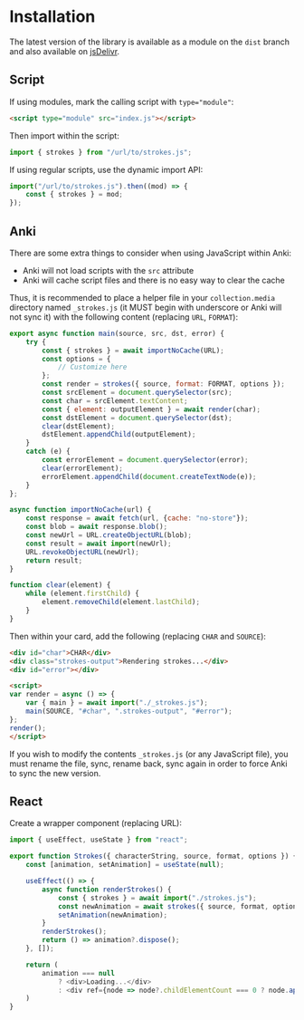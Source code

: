 # Installation

The latest version of the library is available as a module on the `dist` branch and also available on [jsDelivr](https://cdn.jsdelivr.net/gh/jayruin/strokes@dist/strokes.js).

## Script

If using modules, mark the calling script with `type="module"`:

```html
<script type="module" src="index.js"></script>
```

Then import within the script:

```javascript
import { strokes } from "/url/to/strokes.js";
```

If using regular scripts, use the dynamic import API:

```javascript
import("/url/to/strokes.js").then((mod) => {
    const { strokes } = mod;
});
```

## Anki

There are some extra things to consider when using JavaScript within Anki:
- Anki will not load scripts with the `src` attribute
- Anki will cache script files and there is no easy way to clear the cache

Thus, it is recommended to place a helper file in your `collection.media` directory named `_strokes.js` (it MUST begin with underscore or Anki will not sync it) with the following content (replacing `URL`, `FORMAT`):

```javascript
export async function main(source, src, dst, error) {
    try {
        const { strokes } = await importNoCache(URL);
        const options = {
            // Customize here
        };
        const render = strokes({ source, format: FORMAT, options });
        const srcElement = document.querySelector(src);
        const char = srcElement.textContent;
        const { element: outputElement } = await render(char);
        const dstElement = document.querySelector(dst);
        clear(dstElement);
        dstElement.appendChild(outputElement);
    }
    catch (e) {
        const errorElement = document.querySelector(error);
        clear(errorElement);
        errorElement.appendChild(document.createTextNode(e));
    }
};

async function importNoCache(url) {
    const response = await fetch(url, {cache: "no-store"});
    const blob = await response.blob();
    const newUrl = URL.createObjectURL(blob);
    const result = await import(newUrl);
    URL.revokeObjectURL(newUrl);
    return result;
}

function clear(element) {
    while (element.firstChild) {
        element.removeChild(element.lastChild);
    }
}
```

Then within your card, add the following (replacing `CHAR` and `SOURCE`):
```html
<div id="char">CHAR</div>
<div class="strokes-output">Rendering strokes...</div>
<div id="error"></div>

<script>
var render = async () => {
    var { main } = await import("./_strokes.js");
    main(SOURCE, "#char", ".strokes-output", "#error");
};
render();
</script>
```

If you wish to modify the contents `_strokes.js` (or any JavaScript file), you must rename the file, sync, rename back, sync again in order to force Anki to sync the new version.

## React

Create a wrapper component (replacing URL):

```javascript
import { useEffect, useState } from "react";

export function Strokes({ characterString, source, format, options }) {
    const [animation, setAnimation] = useState(null);

    useEffect(() => {
        async function renderStrokes() {
            const { strokes } = await import("./strokes.js");
            const newAnimation = await strokes({ source, format, options })(characterString);
            setAnimation(newAnimation);
        }
        renderStrokes();
        return () => animation?.dispose();
    }, []);

    return (
        animation === null
            ? <div>Loading...</div>
            : <div ref={node => node?.childElementCount === 0 ? node.append(animation.element) : undefined}></div>
    )
}
```

